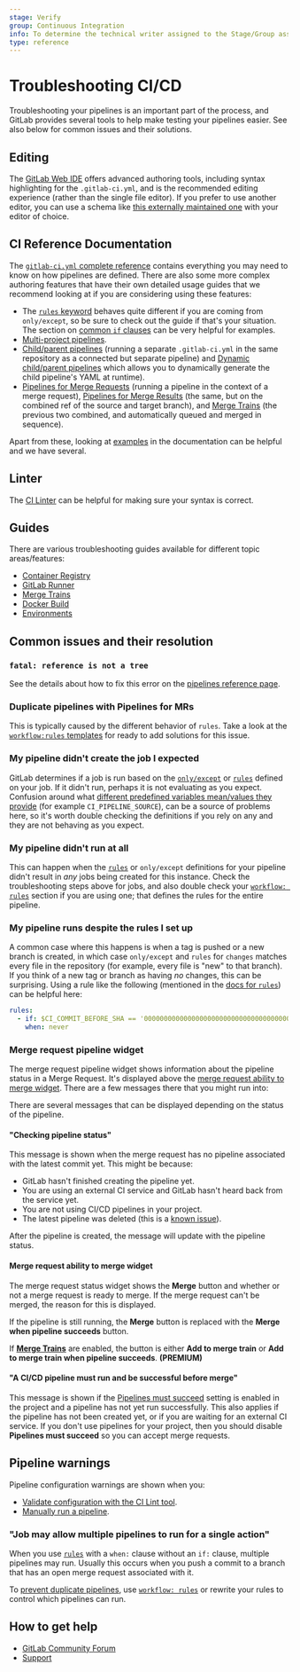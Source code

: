 ```yaml
---
stage: Verify
group: Continuous Integration
info: To determine the technical writer assigned to the Stage/Group associated with this page, see https://about.gitlab.com/handbook/engineering/ux/technical-writing/#designated-technical-writers
type: reference
---
```


# Troubleshooting CI/CD

Troubleshooting your pipelines is an important part of the process, and GitLab provides several tools to help make testing your pipelines easier. See also below for common issues and their solutions.

## Editing

The [GitLab Web IDE](../user/project/web_ide/index.md) offers advanced authoring tools, including syntax highlighting for the `.gitlab-ci.yml`, and is the recommended editing experience (rather than the single file editor). If you prefer to use another editor, you can use a schema like [this externally maintained one](https://json.schemastore.org/gitlab-ci) with your editor of choice.

## CI Reference Documentation

The [`gitlab-ci.yml` complete reference](yaml/README.md) contains everything you may need to know on how pipelines are defined. There are also some more complex authoring features that have their own detailed usage guides that we recommend looking at if you are considering using these features:

- The [`rules` keyword](yaml/README.md#rules) behaves quite different if you are coming from `only/except`, so be sure to check out the guide if that's your situation. The section on [common `if` clauses](yaml/README.md#common-if-clauses-for-rules) can be very helpful for examples.
- [Multi-project pipelines](multi_project_pipelines.md).
- [Child/parent pipelines](parent_child_pipelines.md) (running a separate `.gitlab-ci.yml` in the same repository as a connected but separate pipeline) and [Dynamic child/parent pipelines](parent_child_pipelines.md#dynamic-child-pipelines) which allows you to dynamically generate the child pipeline's YAML at runtime).
- [Pipelines for Merge Requests](merge_request_pipelines/index.md) (running a pipeline in the context of a merge request), [Pipelines for Merge Results](merge_request_pipelines/pipelines_for_merged_results/index.md) (the same, but on the combined ref of the source and target branch), and [Merge Trains](merge_request_pipelines/pipelines_for_merged_results/merge_trains/index.md) (the previous two combined, and automatically queued and merged in sequence).

Apart from these, looking at [examples](examples/README.md) in the documentation can be helpful and we have several.

## Linter

The [CI Linter](yaml/README.md#validate-the-gitlab-ciyml) can be helpful for making sure your syntax is correct.

## Guides

There are various troubleshooting guides available for different topic areas/features:

- [Container Registry](../user/packages/container_registry/index.md#troubleshooting-the-gitlab-container-registry)
- [GitLab Runner](https://docs.gitlab.com/runner/faq/)
- [Merge Trains](merge_request_pipelines/pipelines_for_merged_results/merge_trains/index.md#troubleshooting)
- [Docker Build](docker/using_docker_build.md#troubleshooting)
- [Environments](environments/deployment_safety.md#ensure-only-one-deployment-job-runs-at-a-time)

## Common issues and their resolution

### `fatal: reference is not a tree`

See the details about how to fix this error on the [pipelines reference page](pipelines/index.md#troubleshooting-fatal-reference-is-not-a-tree).

### Duplicate pipelines with Pipelines for MRs

This is typically caused by the different behavior of `rules`. Take a look at the [`workflow:rules` templates](yaml/README.md#workflowrules-templates) for ready to add solutions for this issue.

### My pipeline didn't create the job I expected

GitLab determines if a job is run based on the [`only/except`](yaml/README.md#onlyexcept-basic) or [`rules`](yaml/README.md#rules) defined on your job. If it didn't run, perhaps it is not evaluating as you expect. Confusion around what [different predefined variables mean/values they provide](variables/predefined_variables.md) (for example `CI_PIPELINE_SOURCE`), can be a source of problems here, so it's worth double checking the definitions if you rely on any and they are not behaving as you expect.

### My pipeline didn't run at all

This can happen when the [`rules`](yaml/README.md#rules) or `only/except` definitions for your pipeline didn't result in _any_ jobs being created for this instance. Check the troubleshooting steps above for jobs, and also double check your [`workflow: rules`](yaml/README.md#workflowrules) section if you are using one; that defines the rules for the entire pipeline.

### My pipeline runs despite the rules I set up

A common case where this happens is when a tag is pushed or a new branch is created, in which case `only/except` and `rules` for `changes` matches every file in the repository (for example, every file is "new" to that branch). If you think of a new tag or branch as having _no_ changes, this can be surprising. Using a rule like the following (mentioned in the [docs for `rules`](yaml/README.md#common-if-clauses-for-rules)) can be helpful here:

```yaml
rules:
  - if: $CI_COMMIT_BEFORE_SHA == '0000000000000000000000000000000000000000'
    when: never
```

### Merge request pipeline widget

The merge request pipeline widget shows information about the pipeline status in a Merge Request. It's displayed above the [merge request ability to merge widget](#merge-request-ability-to-merge-widget). There are a few messages there that you might run into:

There are several messages that can be displayed depending on the status of the pipeline.

#### "Checking pipeline status"

This message is shown when the merge request has no pipeline associated with the latest commit yet. This might be because:

- GitLab hasn't finished creating the pipeline yet.
- You are using an external CI service and GitLab hasn't heard back from the service yet.
- You are not using CI/CD pipelines in your project.
- The latest pipeline was deleted (this is a [known issue](https://gitlab.com/gitlab-org/gitlab/-/issues/214323)).

After the pipeline is created, the message will update with the pipeline status.

#### Merge request ability to merge widget

The merge request status widget shows the **Merge** button and whether or not a merge request is ready to merge. If the merge request can't be merged, the reason for this is displayed.

If the pipeline is still running, the **Merge** button is replaced with the **Merge when pipeline succeeds** button.

If [**Merge Trains**](merge_request_pipelines/pipelines_for_merged_results/merge_trains/index.md) are enabled, the button is either **Add to merge train** or **Add to merge train when pipeline succeeds**. **(PREMIUM)**

#### "A CI/CD pipeline must run and be successful before merge"

This message is shown if the [Pipelines must succeed](../user/project/merge_requests/merge_when_pipeline_succeeds.md#only-allow-merge-requests-to-be-merged-if-the-pipeline-succeeds) setting is enabled in the project and a pipeline has not yet run successfully. This also applies if the pipeline has not been created yet, or if you are waiting for an external CI service. If you don't use pipelines for your project, then you should disable **Pipelines must succeed** so you can accept merge requests.

## Pipeline warnings

Pipeline configuration warnings are shown when you:

- [Validate configuration with the CI Lint tool](yaml/README.md#validate-the-gitlab-ciyml).
- [Manually run a pipeline](pipelines/index.md#run-a-pipeline-manually).

### "Job may allow multiple pipelines to run for a single action"

When you use [`rules`](yaml/README.md#rules) with a `when:` clause without
an `if:` clause, multiple pipelines may run. Usually
this occurs when you push a commit to a branch that has an open merge request associated with it.

To [prevent duplicate pipelines](yaml/README.md#prevent-duplicate-pipelines), use
[`workflow: rules`](yaml/README.md#workflowrules) or rewrite your rules
to control which pipelines can run.

## How to get help

- [GitLab Community Forum](https://forum.gitlab.com/)
- [Support](https://about.gitlab.com/support/)
